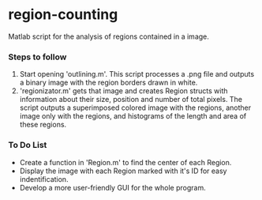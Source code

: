 # region-counting
Matlab script for the analysis of regions contained in a image.

### Steps to follow
1. Start opening 'outlining.m'. This script processes a .png file and outputs a binary image with the region borders drawn in white. 
2. 'regionizator.m' gets that image and creates Region structs with information about their size, position and number of total pixels. The script outputs a superimposed colored image with the regions, another image only with the regions, and histograms of the length and area of these regions.


### To Do List
- Create a function in 'Region.m' to find the center of each Region. 
- Display the image with each Region marked with it's ID for easy indentification.
- Develop a more user-friendly GUI for the whole program.
